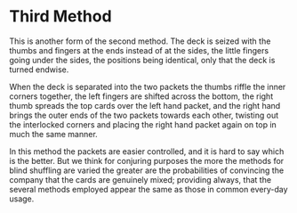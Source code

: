 # Third Method

This is another form of the second method. The deck is seized with the thumbs and fingers at the ends instead of at the sides, the little fingers going under the sides, the positions being identical, only that the deck is turned endwise.

When the deck is separated into the two packets the thumbs riffle the inner corners together, the left fingers are shifted across the bottom, the right thumb spreads the top cards over the left hand packet, and the right hand brings the outer ends of the two packets towards each other, twisting out the interlocked corners and placing the right hand packet again on top in much the same manner.

In this method the packets are easier controlled, and it is hard to say which is the better. But we think for conjuring purposes the more the methods for blind shuffling are varied the greater are the probabilities of convincing the company that the cards are genuinely mixed; providing always, that the several methods employed appear the same as those in common every-day usage.

